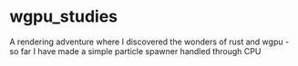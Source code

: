 # wgpu_studies
A rendering adventure where I discovered the wonders of rust and wgpu - so far I have made a simple particle spawner handled through CPU
